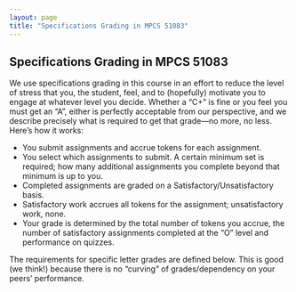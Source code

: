 ```yaml
---
layout: page
title: "Specifications Grading in MPCS 51083"
---
```


## Specifications Grading in MPCS 51083

We use specifications grading in this course in an effort to reduce the level of stress that you, the student, feel, and to (hopefully) motivate you to engage at whatever level you decide. Whether a “C+” is fine or you feel you must get an “A”, either is perfectly acceptable from our perspective, and we describe precisely what is required to get that grade—no more, no less. Here’s how it works:

- You submit assignments and accrue tokens for each assignment.
- You select which assignments to submit. A certain minimum set is required; how many additional assignments you complete beyond that minimum is up to you.
- Completed assignments are graded on a Satisfactory/Unsatisfactory basis.
- Satisfactory work accrues all tokens for the assignment; unsatisfactory work, none.
- Your grade is determined by the total number of tokens you accrue, the number of satisfactory assignments completed at the “O” level and performance on quizzes.

The requirements for specific letter grades are defined below. This is good (we think!) because there is no “curving” of grades/dependency on your peers’ performance.
